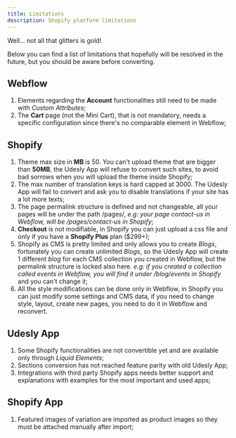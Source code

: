```yaml
---
title: Limitations
description: Shopify platform limitations
---
```




Well... not all that glitters is gold!

Below you can find a list of limitations that hopefully will be resolved in the future, but you should be aware before converting. 



## Webflow

1. Elements regarding the **Account** functionalities still need to be made with *Custom Attributes*;
2. The **Cart** page (not the Mini Cart), that is not mandatory, needs a specific configuration since there's no comparable element in Webflow;



## Shopify

1. Theme max size in **MB** is 50. You can't upload theme that are bigger than **50MB**, the Udesly App will refuse to convert such sites, to avoid bad sorrows when you will upload the theme inside Shopify;
2. The max number of translation keys is hard capped at 3000. The Udesly App will fail to convert and ask you to disable translations if your site has a lot more texts;
3. The page permalink structure is defined and not changeable, all your pages will be under the path /pages/, *e.g: your page contact-us in Webflow, will be /pages/contact-us in Shopify*;
4. **Checkout** is not modifiable, in Shopify you can just upload a css file and only if you have a **Shopify Plus** plan ($299+);
5. Shopify as CMS is pretty limited and only allows you to create *Blogs*, fortunately you can create unlimited *Blogs*, so the Udesly App will create 1 different *blog* for each CMS collection you created in Webflow, but the permalink structure is locked also here. *e.g: if you created a collection called events in Webflow, you will find it under /blog/events in Shopify* and you can't change it;
6. All the style modifications can be done only in Webflow, in Shopify you can just modify some settings and CMS data, if you need to change style, layout, create new pages, you need to do it in Webflow and reconvert.



## Udesly App

1. Some Shopify functionalities are not convertible yet and are available only through *Liquid Elements*;
2. Sections conversion has not reached feature parity with old Udesly App;
3. Integrations with third party Shopify apps needs better support and explanations with examples for the most important and used apps;



## Shopify App

1. Featured images of variation are imported as product images so they must be attached manually after import;